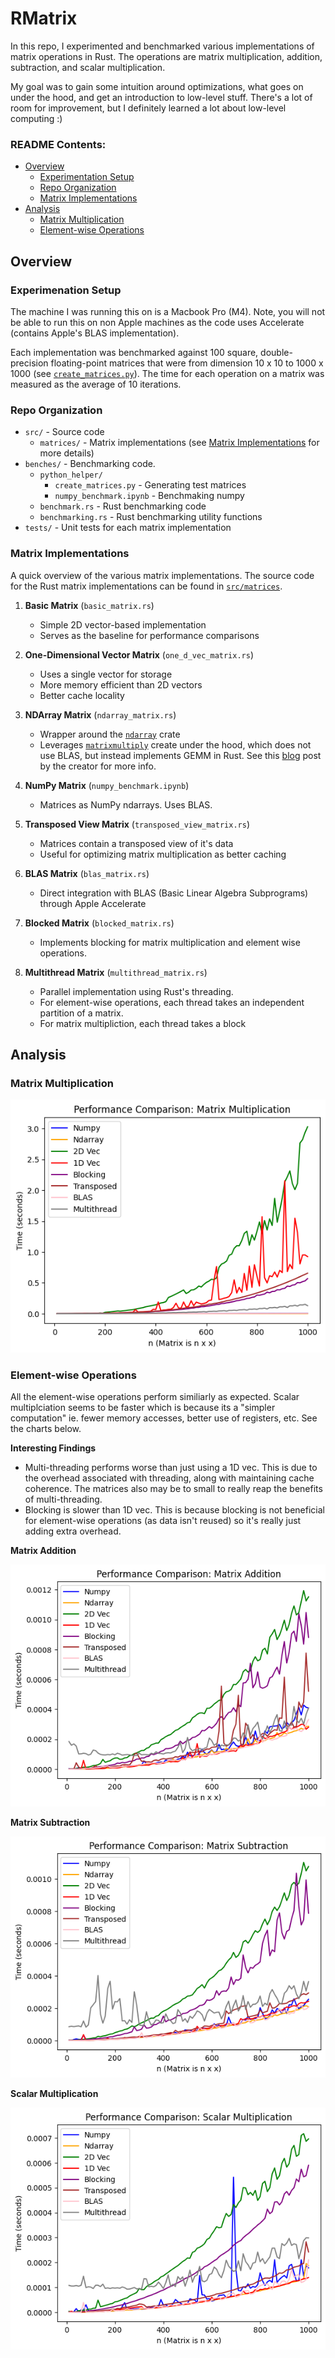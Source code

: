 # RMatrix

In this repo, I experimented and benchmarked various implementations of matrix operations in Rust. The operations are matrix multiplication, addition, subtraction, and scalar multiplication.

My goal was to gain some intuition around optimizations, what goes on under the hood, and get an introduction to low-level stuff. There's a lot of room for improvement, but I definitely learned a lot about low-level computing :)

### README Contents:

- [Overview](#overview)
  - [Experimentation Setup](#experimentation-setup)
  - [Repo Organization](#repo-organization)
  - [Matrix Implementations](#matrix-implementations)
- [Analysis](#analysis)
  - [Matrix Multiplication](#matrix-multiplication)
  - [Element-wise Operations](#element-wise-operations)

## Overview

### Experimenation Setup

The machine I was running this on is a Macbook Pro (M4). Note, you will not be able to run this on non Apple machines as the code uses Accelerate (contains Apple's BLAS implementation).

Each implementation was benchmarked against 100 square, double-precision floating-point matrices that were from dimension 10 x 10 to 1000 x 1000 (see [`create_matrices.py`](https://github.com/merrickliu888/RMatrix/blob/main/benches/python_helper/create_matrices.py)). The time for each operation on a matrix was measured as the average of 10 iterations.

### Repo Organization

- `src/` - Source code
  - `matrices/` - Matrix implementations (see [Matrix Implementations](#matrix-implementations) for more details)
- `benches/` - Benchmarking code.
  - `python_helper/`
    - `create_matrices.py` - Generating test matrices
    - `numpy_benchmark.ipynb` - Benchmaking numpy
  - `benchmark.rs` - Rust benchmarking code
  - `benchmarking.rs` - Rust benchmarking utility functions
- `tests/` - Unit tests for each matrix implementation

### Matrix Implementations

A quick overview of the various matrix implementations. The source code for the Rust matrix implementations can be found in [`src/matrices`](https://github.com/merrickliu888/RMatrix/tree/main/src/matrices).

1. **Basic Matrix** (`basic_matrix.rs`)

   - Simple 2D vector-based implementation
   - Serves as the baseline for performance comparisons

2. **One-Dimensional Vector Matrix** (`one_d_vec_matrix.rs`)

   - Uses a single vector for storage
   - More memory efficient than 2D vectors
   - Better cache locality

3. **NDArray Matrix** (`ndarray_matrix.rs`)

   - Wrapper around the [`ndarray`](https://docs.rs/ndarray/latest/ndarray/) crate
   - Leverages [`matrixmultiply`](https://github.com/bluss/matrixmultiply) create under the hood, which does not use BLAS, but instead implements GEMM in Rust. See this [blog](https://bluss.github.io/rust/2016/03/28/a-gemmed-rabbit-hole/) post by the creator for more info.

4. **NumPy Matrix** (`numpy_benchmark.ipynb`)

   - Matrices as NumPy ndarrays. Uses BLAS.

5. **Transposed View Matrix** (`transposed_view_matrix.rs`)

   - Matrices contain a transposed view of it's data
   - Useful for optimizing matrix multiplication as better caching

6. **BLAS Matrix** (`blas_matrix.rs`)

   - Direct integration with BLAS (Basic Linear Algebra Subprograms) through Apple Accelerate

7. **Blocked Matrix** (`blocked_matrix.rs`)

   - Implements blocking for matrix multiplication and element wise operations.

8. **Multithread Matrix** (`multithread_matrix.rs`)
   - Parallel implementation using Rust's threading.
   - For element-wise operations, each thread takes an independent partition of a matrix.
   - For matrix multipliction, each thread takes a block

## Analysis

### Matrix Multiplication

![Matrix Multiplication Performance](images/multiplication_all.png)

### Element-wise Operations

All the element-wise operations perform similiarly as expected. Scalar multiplciation seems to be faster which is because its a "simpler computation" ie. fewer memory accesses, better use of registers, etc. See the charts below.

**Interesting Findings**

- Multi-threading performs worse than just using a 1D vec. This is due to the overhead associated with threading, along with maintaining cache coherence. The matrices also may be to small to really reap the benefits of multi-threading.
- Blocking is slower than 1D vec. This is because blocking is not beneficial for element-wise operations (as data isn't reused) so it's really just adding extra overhead.

**Matrix Addition**

![Matrix Addition Performance](images/addition_all.png)

**Matrix Subtraction**

![Matrix Subtraction Performance](images/subtraction_all.png)

**Scalar Multiplication**

![Scalar Multiplication Performance](images/scalar_multiplication_all.png)
